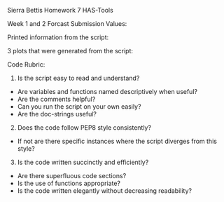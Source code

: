 Sierra Bettis
Homework 7
HAS-Tools

Week 1 and 2 Forcast Submission Values: 

Printed information from the script: 

3 plots that were generated from the script:

Code Rubric:
1. Is the script easy to read and understand?
 - Are variables and functions named descriptively when useful?
 - Are the comments helpful?
 - Can you run the script on your own easily?
 - Are the doc-strings useful?

2. Does the code follow PEP8 style consistently?
 - If not are there specific instances where the script diverges from this style?

3. Is the code written succinctly and efficiently?
 - Are there superfluous code sections?
 - Is the use of functions appropriate?
 - Is the code written elegantly without decreasing readability?